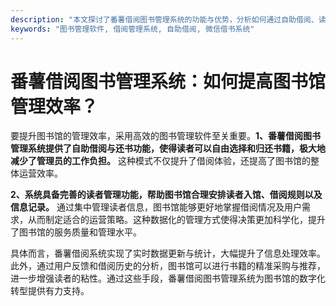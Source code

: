 ```yaml
---
description: "本文探讨了番薯借阅图书管理系统的功能与优势，分析如何通过自助借阅、读者管理等方式提高图书馆的管理效率。"
keywords: "图书管理软件, 借阅管理系统, 自助借阅, 微信借书系统"
---
```

# 番薯借阅图书管理系统：如何提高图书馆管理效率？

要提升图书馆的管理效率，采用高效的图书管理软件至关重要。**1、番薯借阅图书管理系统提供了自助借阅与还书功能，使得读者可以自由选择和归还书籍，极大地减少了管理员的工作负担。** 这种模式不仅提升了借阅体验，还提高了图书馆的整体运营效率。

**2、系统具备完善的读者管理功能，帮助图书馆合理安排读者入馆、借阅规则以及信息记录。** 通过集中管理读者信息，图书馆能够更好地掌握借阅情况及用户需求，从而制定适合的运营策略。这种数据化的管理方式使得决策更加科学化，提升了图书馆的服务质量和管理水平。

具体而言，番薯借阅系统实现了实时数据更新与统计，大幅提升了信息处理效率。此外，通过用户反馈和借阅历史的分析，图书馆可以进行书籍的精准采购与推荐，进一步增强读者的粘性。通过这些手段，番薯借阅图书管理系统为图书馆的数字化转型提供有力支持。
